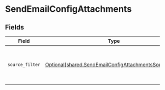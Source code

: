 # SendEmailConfigAttachments


## Fields

| Field                                                                                                                        | Type                                                                                                                         | Required                                                                                                                     | Description                                                                                                                  |
| ---------------------------------------------------------------------------------------------------------------------------- | ---------------------------------------------------------------------------------------------------------------------------- | ---------------------------------------------------------------------------------------------------------------------------- | ---------------------------------------------------------------------------------------------------------------------------- |
| `source_filter`                                                                                                              | [Optional[shared.SendEmailConfigAttachmentsSourceFilter]](undefined/models/shared/sendemailconfigattachmentssourcefilter.md) | :heavy_minus_sign:                                                                                                           | Specify filters to match file entities related to main entity                                                                |